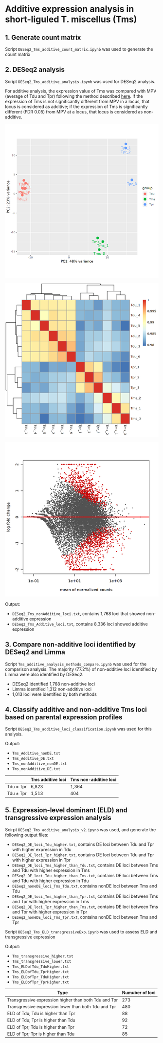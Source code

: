 # Additive expression analysis in short-liguled T. miscellus (Tms)
## 1. Generate count matrix
Script `DESeq2_Tms_additive_count_matrix.ipynb` was used to generate the count matrix

## 2. DESeq2 analysis
Script `DESeq2_Tms_additive_analysis.ipynb` was used for DESeq2 analysis.

For additive analysis, the expression value of Tms was compared with MPV (average of Tdu and Tpr) following the method described [here](https://support.bioconductor.org/p/69104/). If the expression of Tms is not significantly different from MPV in a locus, that locus is considered as additive; if the expression of Tms is significantly different (FDR 0.05) from MPV at a locus, that locus is considered as non-additive.

![PCA plot](https://github.com/GatorShan/Tragopogon-Inflorescence-RNA-seq-Analysis/blob/master/Differential_expression_analysis/Additive_exp_Tms/images/Tms_additive_PCA.png)

![Clustering](https://github.com/GatorShan/Tragopogon-Inflorescence-RNA-seq-Analysis/blob/master/Differential_expression_analysis/Additive_exp_Tms/images/Tms_additive_clustering.png)

![MA plot](https://github.com/GatorShan/Tragopogon-Inflorescence-RNA-seq-Analysis/blob/master/Differential_expression_analysis/Additive_exp_Tms/images/Tms_additive_MA.png)

Output:
  - `DESeq2_Tms_nonAdditive_loci.txt`, contains 1,768 loci that showed non-additive expression
  - `DESeq2_Tms_Additive_loci.txt`, contains 8,336 loci showed additive expression
  

## 3. Compare non-additive loci identified by DESeq2 and Limma
Script `Tms_additive_analysis_methods_compare.ipynb` was used for the comparison analysis. The majority (77.2%) of non-additive loci identified by Limma were also identified by DESeq2.
  - DESeq2 identified 1,768 non-additive loci
  - Limma identified 1,312 non-additive loci
  - 1,013 loci were identified by both methods

## 4. Classify additive and non-additive Tms loci based on parental expression profiles
Script `DESeq2_Tms_additive_loci_classification.ipynb` was used for this analysis.

Output:
  - `Tms_Additive_nonDE.txt`
  - `Tms_Additive_DE.txt`
  - `Tms_nonAdditive_nonDE.txt`
  - `Tms_nonAdditive_DE.txt`

| | Tms additive loci | Tms non-additive loci |
| -- | -- | -- |
| Tdu = Tpr | 6,823 | 1,364 |
| Tdu ≠ Tpr | 1,513 | 404 |

## 5. Expression-level dominant (ELD) and transgressive expression analysis
Scirpt `DESeq2_Tms_additive_analysis_v2.ipynb` was used, and generate the following output files:
  - `DESeq2_DE_loci_Tdu_higher.txt`, contains DE loci between Tdu and Tpr with higher expression in Tdu
  - `DESeq2_DE_loci_Tpr_higher.txt`, contains DE loci between Tdu and Tpr with higher expression in Tpr
  - `DESeq2_DE_loci_Tms_higher_than_Tdu.txt`, contains DE loci between Tms and Tdu with higher expression in Tms
  - `DESeq2_DE_loci_Tdu_higher_than_Tms.txt`, contains DE loci between Tms and Tdu with higher expression in Tdu
  - `DESeq2_noneDE_loci_Tms_Tdu.txt`, contains nonDE loci between Tms and Tdu
  - `DESeq2_DE_loci_Tms_higher_than_Tpr.txt`, contains DE loci between Tms and Tpr with higher expression in Tms
  - `DESeq2_DE_loci_Tpr_higher_than_Tms.txt`, contains DE loci between Tms and Tpr with higher expression in Tpr
  - `DESeq2_noneDE_loci_Tms_Tpr.txt`, contains nonDE loci between Tms and Tpr

Script `DESeq2_Tms_ELD_transgressiveExp.ipynb` was used to assess ELD and transgressive expression

Output:
  - `Tms_transgressive_higher.txt`
  - `Tms_transgressive_lower.txt`
  - `Tms_ELDofTdu_TduHigher.txt`
  - `Tms_ELDofTdu_TprHigher.txt`
  - `Tms_ELDofTpr_TduHigher.txt`
  - `Tms_ELDofTpr_TprHigher.txt`

| Type | Numuber of loci |
| -- | -- |
| Transgressive expression higher than both Tdu and Tpr | 273 |
| Transgressive expression lower than both Tdu and Tpr | 480 |
| ELD of Tdu; Tdu is higher than Tpr | 88 |
| ELD of Tdu; Tpr is higher than Tdu | 92 |
| ELD of Tpr; Tdu is higher than Tpr | 72 |
| ELD of Tpr; Tpr is higher than Tdu | 85 |








